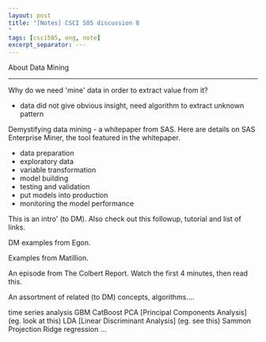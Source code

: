 ```yaml
---
layout: post
title: "[Notes] CSCI 585 discussion 8
"
tags: [csci585, eng, note]
excerpt_separator: ---
---
```


About Data Mining

---

Why do we need 'mine' data in order to extract value from it?
- data did not give obvious insight, need algorithm to extract unknown pattern


Demystifying data mining - a whitepaper from SAS. Here are details on SAS Enterprise Miner, the tool featured in the whitepaper.
- data preparation
- exploratory data
- variable transformation
- model building 
- testing and validation
- put models into production
- monitoring the model performance

This is an intro' (to DM). Also check out this followup, tutorial and list of links.

DM examples from Egon.

Examples from Matillion.

An episode from The Colbert Report. Watch the first 4 minutes, then read this.

An assortment of related (to DM) concepts, algorithms....

time series analysis
GBM
CatBoost
PCA [Principal Components Analysis] (eg. look at this)
LDA [Linear Discriminant Analysis] (eg. see this)
Sammon Projection
Ridge regression
...
